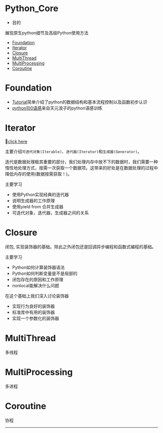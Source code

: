 # Python_Core
+ 目的

展现原生python细节及高级Python使用方法
<!-- vim-markdown-toc GFM -->

* [Foundation](#foundation)
* [Iterator](#iterator)
* [Closure](#closure)
* [MultiThread](#multithread)
* [MultiProcessing](#multiprocessing)
* [Coroutine](#coroutine)

<!-- vim-markdown-toc -->


# Foundation
+ [Tutorial][tutorial]简单介绍了python的数据结构和基本流程控制以及函数初步认识
+ [python100语感][python100]来自天元浪子的python语感训练

# Iterator
:rocket:[click here](.Iterator/README.md) 

主要介绍`可迭代对象(Iterable)`、`迭代器(Iterator)`和`生成器(Generator)`。

迭代是数据处理极其重要的部分，我们处理内存中放不下的数据时，我们需要一种惰性地处理方式，按需一次获取一个数据项。这带来的好处是在数据处理的过程中降低内存的使用(数据按需获取！)。

主要学习
- 使用Python实现经典的迭代器
- 说明生成器的工作原理
- 使用yield from 合并生成器
- 可迭代对象，迭代器，生成器之间的关系

# Closure
闭包, 实现装饰器的基础。除此之外闭包还是回调异步编程和函数式编程的基础。

主要学习
- Python如何计算装饰器语法
- Python如何判断变量是不是局部的
- 闭包存在的原因和工作原理
- nonlocal能解决什么问题

在这个基础上我们深入讨论装饰器
- 实现行为良好的装饰器
- 标准库中有用的装饰器
- 实现一个参数化的装饰器

# MultiThread
多线程

# MultiProcessing
多进程

# Coroutine
协程

---
[tutorial]: https://nbviewer.jupyter.org/github/codebysandwich/Python_Core/blob/master/Foundation/Tutorial.ipynb

[python100]: https://github.com/codebysandwich/Python_Core/blob/master/Foundation/python100%E8%AF%AD%E6%84%9F.md
